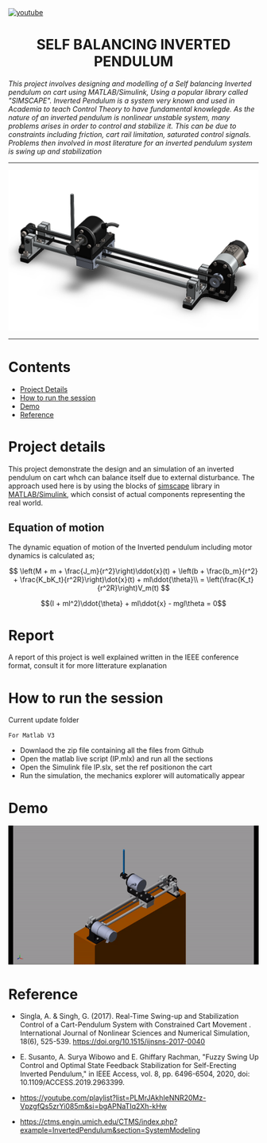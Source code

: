 <a href="https://www.youtube.com/c/Amplicationcom">
    <img src="https://img.shields.io/badge/youtube-d95652.svg?style=flat-square&" alt="youtube">
</a>

<div align="center"><h1 align="center">SELF BALANCING INVERTED PENDULUM</h1></div>


<i>This project involves designing and modelling of a Self balancing Inverted pendulum on cart using MATLAB/Simulink, Using a popular library called "SIMSCAPE". Inverted Pendulum is a system very known and used in Academia to teach Control Theory to have fundamental knowlegde. As the nature of an inverted pendulum is nonlinear unstable system, many problems arises in order to control and stabilize it. This can be due to constraints including friction, cart rail limitation, saturated control signals. Problems then involved in most literature for an inverted pendulum system is swing up and stabilization</i>

---

![](InvertedPend.png)

---

# Contents

* [Project Details](#Project-details)
* [How to run the session](#How-to-run-the-session)
* [Demo](#Demo)
* [Reference](#Reference)

# Project details

This project demonstrate the design and an simulation of an inverted pendulum on cart whch can balance itself due to external disturbance. The approach used here is by using the blocks of [simscape](https://www.mathworks.com/products/simscape.html) library in [MATLAB/Simulink](https://www.mathworks.com/products/simulink.html), which consist of actual components representing the real world.

## Equation of motion
The dynamic equation of motion of the Inverted pendulum including motor dynamics is calculated as;

$$
\left(M + m + \frac{J_m}{r^2}\right)\ddot{x}(t) + \left(b + \frac{b_m}{r^2} + \frac{K_bK_t}{r^2R}\right)\dot{x}(t) + ml\ddot{\theta}\\ = \left(\frac{K_t}{r^2R}\right)V_m(t)
$$

$$(I + ml^2)\ddot{\theta} + ml\ddot{x} - mgl\theta = 0$$


# Report
A report of this project is well explained written in the IEEE conference format, consult it for more litterature explanation

# How to run the session

Current update folder
```
For Matlab V3
```
* Downlaod the zip file containing all the files from Github
* Open the matlab live script (IP.mlx) and run all the sections
* Open the Simulink file IP.slx, set the ref positionon the cart
* Run the simulation, the mechanics explorer  will automatically appear 

# Demo

![](InvertedPend.gif)

# Reference
- Singla, A. & Singh, G. (2017). Real-Time Swing-up and Stabilization Control of a Cart-Pendulum System with Constrained Cart Movement
. International Journal of Nonlinear Sciences and Numerical Simulation, 18(6), 525-539. https://doi.org/10.1515/ijnsns-2017-0040

- E. Susanto, A. Surya Wibowo and E. Ghiffary Rachman, "Fuzzy Swing Up Control and Optimal State Feedback Stabilization for Self-Erecting Inverted Pendulum," in IEEE Access, vol. 8, pp. 6496-6504, 2020, doi: 10.1109/ACCESS.2019.2963399.
- https://youtube.com/playlist?list=PLMrJAkhIeNNR20Mz-VpzgfQs5zrYi085m&si=bgAPNaTIq2Xh-kHw

- https://ctms.engin.umich.edu/CTMS/index.php?example=InvertedPendulum&section=SystemModeling
